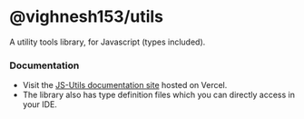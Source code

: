 # @vighnesh153/utils

A utility tools library, for Javascript (types included). 

### Documentation
* Visit the [JS-Utils documentation site](https://js-utils.vercel.app) 
hosted on Vercel.
* The library also has type definition files which 
you can directly access in your IDE. 
